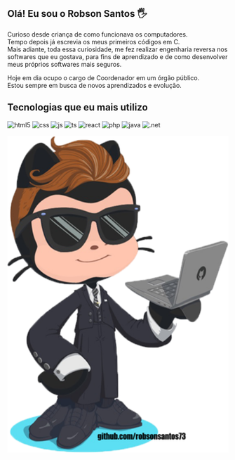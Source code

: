 ## Olá! Eu sou o Robson Santos 🖐️
Curioso desde criança de como funcionava os computadores.<br>
Tempo depois já escrevia os meus primeiros códigos em C.<br>
Mais adiante, toda essa curiosidade, me fez realizar engenharia reversa nos softwares que eu gostava, para fins de aprendizado e de como desenvolver meus próprios softwares mais seguros.<br>

Hoje em dia ocupo o cargo de Coordenador em um órgão público.<br>
Estou sempre em busca de novos aprendizados e evolução.<br>

## Tecnologias que eu mais utilizo

<div style="display: inline_block">
  <img align="center" alt="html5" src="https://img.shields.io/badge/HTML5-E34F26?style=for-the-badge&logo=html5&logoColor=white" />
  <img align="center" alt="css" src="https://img.shields.io/badge/CSS3-1572B6?style=for-the-badge&logo=css3&logoColor=white" />
  <img align="center" alt="js" src="https://img.shields.io/badge/JavaScript-F7DF1E?style=for-the-badge&logo=javascript&logoColor=black" />
  <img align="center" alt="ts" src="https://img.shields.io/badge/TypeScript-007ACC?style=for-the-badge&logo=typescript&logoColor=white" />
  <img align="center" alt="react" src="https://img.shields.io/badge/React-20232A?style=for-the-badge&logo=react&logoColor=61DAFB" />
  <img align="center" alt="php" src="https://img.shields.io/badge/PHP-777BB4?style=for-the-badge&logo=php&logoColor=white" />
  <img align="center" alt="java" src="https://img.shields.io/badge/Java-ED8B00?style=for-the-badge&logo=java&logoColor=white" />
  <img align="center" alt=".net" src="https://img.shields.io/badge/.NET-5C2D91?style=for-the-badge&logo=.net&logoColor=white" />
</div><br/>
<div>
  <img align="center" alt="OctoCat" width="544" height="720" src="https://raw.githubusercontent.com/robsonsantos73/login-simples-php/master/images/octocat_robsonsantos73.png" />
</div>
